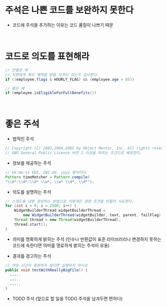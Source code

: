 # 주석은 나쁜 코드를 보완하지 못한다
- 코드에 주석을 추가하는 이유는 코드 품질이 나쁘기 때문

<br>

# 코드로 의도를 표현해라
``` java
// 안좋은 예
// 직원에게 복지 혜택을 받을 자격이 있는지 검사한다.
if ((employee.flags & HOURLY_FLAG) && (employee.age > 65))
```

``` java
// 좋은 예
if (employee.isEligibleForFullBenefits())
```

<br>

# 좋은 주석
- 법적인 주석
``` java
// Copyright (C) 2003,2004,2005 by Object Mentor, Inc. All rights reserved.
// GNU General Public License 버전 2 이상을 따르는 조건으로 배포한다.
```

- 정보를 제공하는 주석
``` java
// kk:mm:ss EEE, IWI dd, yyyy 형식이다. 
Pattern timeMatcher = Pattern.compile(
"\\d*:\\d*:\\d* \\w*, \\w* \\d*, \\d*");
```

- 의도를 설명하는 주석
``` java
// 스레드를 대량 생성하는 방법으로 어떻게든 경쟁 조건을 만들려 시도한다. 
for (int i = 0; i > 2500; i++) {
    WidgetBuilderThread widgetBuilderThread = 
        new WidgetBuilderThread(widgetBuilder, text, parent, failFlag);
    Thread thread = new Thread(widgetBuilderThread);
    thread.start();
}
```

- 의미를 명확하게 밝히는 주석 (인수나 반환값이 표준 라이브러리나 변경하지 못하는 코드에 속한다면 의미를 명료하게 밝히는 주석이 유용)

- 결과를 경고하는 주석
``` java
// 여유 시간이 충분하지 않다면 실행하지 마시오
public void testWithReallyBigFile() {
  .....
  .....
  .....
}
```

- TODO 주석 (앞으로 할 일을 TODO 주석을 남겨두면 편하다)
















